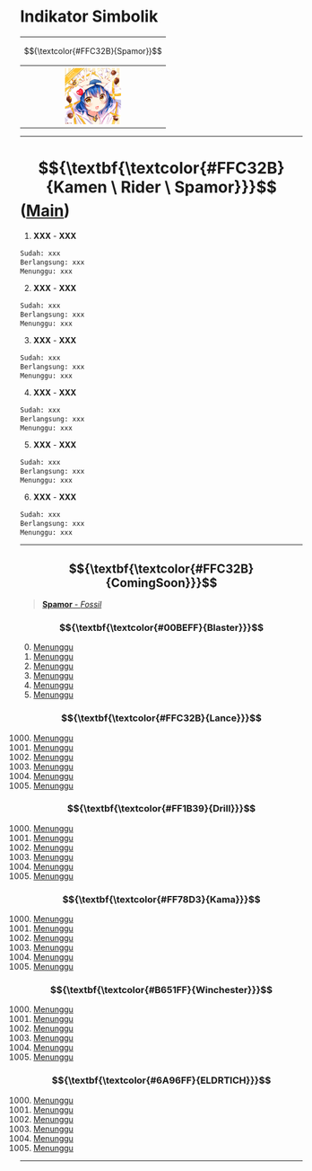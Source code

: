 # Indikator Simbolik
<div align="center"><table style="margin-left: auto; margin-right: auto;"><tr><td><p align="center">
  $${\textcolor{#FFC32B}{Spamor}}$$
</p></td></tr><tr><th>
  <img src="https://github.com/Minecube1510/s4mpl3_m3m0ry/blob/main/B1-Main_Images_Storage/B1.001-BTC_Symbols/b02_SJL.png", width="100">
</th></tr></table></div>

---
# $${\textbf{\textcolor{#FFC32B}{Kamen \ Rider \ Spamor}}}$$ ([Main](https://github.com/Minecube1510/s4mpl3_m3m0ry/tree/main/A1-Main_Samples_Abouts/a2_B002-KR_Spamor))

1. **XXX** - **XXX**
```
Sudah: xxx
Berlangsung: xxx
Menunggu: xxx
```
2. **XXX** - **XXX**
```
Sudah: xxx
Berlangsung: xxx
Menunggu: xxx
```
3. **XXX** - **XXX**
```
Sudah: xxx
Berlangsung: xxx
Menunggu: xxx
```
4. **XXX** - **XXX**
```
Sudah: xxx
Berlangsung: xxx
Menunggu: xxx
```
5. **XXX** - **XXX**
```
Sudah: xxx
Berlangsung: xxx
Menunggu: xxx
```
6. **XXX** - **XXX**
```
Sudah: xxx
Berlangsung: xxx
Menunggu: xxx
```

---
## $${\textbf{\textcolor{#FFC32B}{ComingSoon}}}$$
> [**Spamor** - *Fossil*](CS)

### $${\textbf{\textcolor{#00BEFF}{Blaster}}}$$
000. [Menunggu](CS)
000. [Menunggu](CS)
000. [Menunggu](CS)
000. [Menunggu](CS)
000. [Menunggu](CS)
000. [Menunggu](CS)

### $${\textbf{\textcolor{#FFC32B}{Lance}}}$$
1000. [Menunggu](CS)
1000. [Menunggu](CS)
1000. [Menunggu](CS)
1000. [Menunggu](CS)
1000. [Menunggu](CS)
1000. [Menunggu](CS)

### $${\textbf{\textcolor{#FF1B39}{Drill}}}$$
1000. [Menunggu](CS)
1000. [Menunggu](CS)
1000. [Menunggu](CS)
1000. [Menunggu](CS)
1000. [Menunggu](CS)
1000. [Menunggu](CS)

### $${\textbf{\textcolor{#FF78D3}{Kama}}}$$
1000. [Menunggu](CS)
1000. [Menunggu](CS)
1000. [Menunggu](CS)
1000. [Menunggu](CS)
1000. [Menunggu](CS)
1000. [Menunggu](CS)

### $${\textbf{\textcolor{#B651FF}{Winchester}}}$$
1000. [Menunggu](CS)
1000. [Menunggu](CS)
1000. [Menunggu](CS)
1000. [Menunggu](CS)
1000. [Menunggu](CS)
1000. [Menunggu](CS)

### $${\textbf{\textcolor{#6A96FF}{ELDRTICH}}}$$
1000. [Menunggu](CS)
1000. [Menunggu](CS)
1000. [Menunggu](CS)
1000. [Menunggu](CS)
1000. [Menunggu](CS)
1000. [Menunggu](CS)
---
